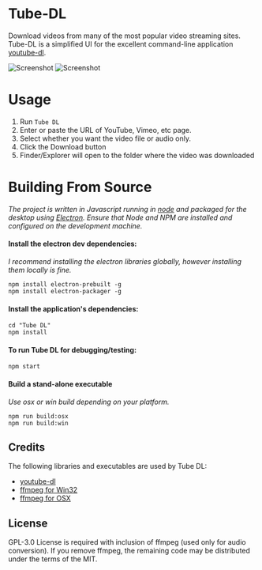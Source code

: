# Tube-DL

Download videos from many of the most popular video streaming sites. Tube-DL is a simplified UI for the excellent command-line application [youtube-dl](https://rg3.github.io/youtube-dl/).

![Screenshot](https://raw.github.com/jasonhinkle/Tube-DL/master/assets/images/screenshot-1.png)
![Screenshot](https://raw.github.com/jasonhinkle/Tube-DL/master/assets/images/screenshot-2.png)

# Usage

1. Run `Tube DL`
2. Enter or paste the URL of YouTube, Vimeo, etc page.
3. Select whether you want the video file or audio only.
4. Click the Download button
5. Finder/Explorer will open to the folder where the video was downloaded

# Building From Source

*The project is written in Javascript running in [node](https://nodejs.org/) and packaged for the desktop using [Electron](http://electron.atom.io/). Ensure that Node and NPM are installed and configured on the development machine.*

#### Install the electron dev dependencies:

*I recommend installing the electron libraries globally, however installing them locally is fine.*

```
npm install electron-prebuilt -g
npm install electron-packager -g
```

#### Install the application's dependencies:

```
cd "Tube DL"
npm install
```

#### To run Tube DL for debugging/testing:

```
npm start
```

#### Build a stand-alone executable

*Use osx or win build depending on your platform.*

```
npm run build:osx
npm run build:win
```

## Credits

The following libraries and executables are used by Tube DL:

* [youtube-dl](https://github.com/rg3/youtube-dl)
* [ffmpeg for Win32](http://ffmpeg.zeranoe.com/builds/)
* [ffmpeg for OSX](https://evermeet.cx/ffmpeg/)

## License

GPL-3.0 License is required with inclusion of ffmpeg (used only for audio conversion). If you remove ffmpeg, the remaining code may be distributed under the terms of the MIT.
